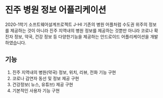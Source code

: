 # 진주 병원 정보 어플리케이션
2020-1학기 소프트웨어설계프로젝트 J-HI
기존의 병원 어플처럼 수도권 위주의 정보를 제공하는 것이 아니라 진주 지역내의 병원 정보를 제공하는 것뿐만 아니라 코로나 확진자 정보, 약국, 건강 정보 등 다양한기능을 제공하는 안드로이드 어플리케이션을 개발하였습니다.
 
## 기능 
1. 진주 지역내의 병원(약국) 정보, 위치, 리뷰, 전화 기능 구현
2. 코로나 감연자 동선 및 정보 제공 구현
3. 건강정보( 뉴스, 유튜브) 제공 구현
4. 기본적인 사용자 기능 구현
